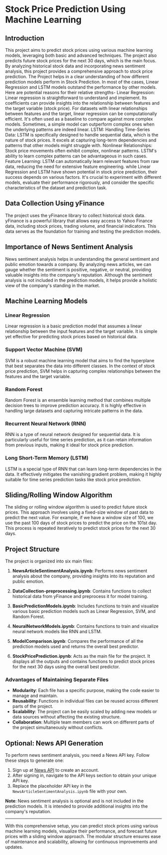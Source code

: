 # Stock Price Prediction Using Machine Learning

## Introduction

This project aims to predict stock prices using various machine learning models, leveraging both basic and advanced techniques. The project also predicts future stock prices for the next 30 days, which is the main focus. By analyzing historical stock data and incorporating news sentiment analysis, this project provides a comprehensive approach to stock price prediction.
The Project helps in a clear understanding of how different prediction models perform in Stock Prediction. In most of the cases, Linear Regression and LSTM models outstand the performance by other models. Here are potential reasons for their relative strengths-
Linear Regression: 
Linear regression is straightforward to understand and implement. Its coefficients can provide insights into the relationship between features and the target variable (stock price).
For datasets with linear relationships between features and the target, linear regression can be computationally efficient.
It's often used as a baseline to compare against more complex models. Sometimes, a simple model can outperform complex ones when the underlying patterns are indeed linear.
LSTM:
Handling Time-Series Data: LSTM is specifically designed to handle sequential data, which is the nature of stock prices. It excels at capturing long-term dependencies and patterns that other models might struggle with.
Nonlinear Relationships: Stock price movements often exhibit complex, nonlinear patterns. LSTM's ability to learn complex patterns can be advantageous in such cases.
Feature Learning: LSTM can automatically learn relevant features from raw data, reducing the need for extensive feature engineering.
while Linear Regression and LSTM have shown potential in stock price prediction, their success depends on various factors. It's crucial to experiment with different models, evaluate their performance rigorously, and consider the specific characteristics of the dataset and prediction task.

## Data Collection Using yFinance

The project uses the yFinance library to collect historical stock data. yFinance is a powerful library that allows easy access to Yahoo Finance data, including stock prices, trading volume, and financial indicators. This data serves as the foundation for training and testing the prediction models.

## Importance of News Sentiment Analysis

News sentiment analysis helps in understanding the general sentiment and public emotion towards a company. By analyzing news articles, we can gauge whether the sentiment is positive, negative, or neutral, providing valuable insights into the company's reputation. Although the sentiment analysis is not included in the prediction models, it helps provide a holistic view of the company's standing in the market.

## Machine Learning Models

### Linear Regression
Linear regression is a basic prediction model that assumes a linear relationship between the input features and the target variable. It is simple yet effective for predicting stock prices based on historical data.

### Support Vector Machine (SVM)
SVM is a robust machine learning model that aims to find the hyperplane that best separates the data into different classes. In the context of stock price prediction, SVM helps in capturing complex relationships between the features and the target variable.

### Random Forest
Random Forest is an ensemble learning method that combines multiple decision trees to improve prediction accuracy. It is highly effective in handling large datasets and capturing intricate patterns in the data.

### Recurrent Neural Network (RNN)
RNN is a type of neural network designed for sequential data. It is particularly useful for time series prediction, as it can retain information from previous inputs, making it ideal for stock price prediction.

### Long Short-Term Memory (LSTM)
LSTM is a special type of RNN that can learn long-term dependencies in the data. It effectively mitigates the vanishing gradient problem, making it highly suitable for time series prediction tasks like stock price prediction.

## Sliding/Rolling Window Algorithm

The sliding or rolling window algorithm is used to predict future stock prices. This approach involves using a fixed-size window of past data to predict the next value. For example, if we have a window size of 100, we use the past 100 days of stock prices to predict the price on the 101st day. This process is repeated iteratively to predict stock prices for the next 30 days.

## Project Structure

The project is organized into six main files:

1. **NewsArticleSentimentAnalysis.ipynb**: Performs news sentiment analysis about the company, providing insights into its reputation and public emotion.

2. **DataCollection-preprocessing.ipynb**: Contains functions to collect historical data from yFinance and preprocess it for model training.

3. **BasicPredictionModels.ipynb**: Includes functions to train and visualize various basic prediction models such as Linear Regression, SVM, and Random Forest.

4. **NeuralNetworkModels.ipynb**: Contains functions to train and visualize neural network models like RNN and LSTM.

5. **ModelComparison.ipynb**: Compares the performance of all the prediction models used and returns the overall best predictor.

6. **StockPricePrediction.ipynb**: Acts as the main file for the project. It displays all the outputs and contains functions to predict stock prices for the next 30 days using the overall best predictor.

### Advantages of Maintaining Separate Files

- **Modularity**: Each file has a specific purpose, making the code easier to manage and maintain.
- **Reusability**: Functions in individual files can be reused across different parts of the project.
- **Scalability**: The project can be easily scaled by adding new models or data sources without affecting the existing structure.
- **Collaboration**: Multiple team members can work on different parts of the project simultaneously without conflicts.

## Optional: News API Generation

To perform news sentiment analysis, you need a News API key. Follow these steps to generate one:

1. Sign up at [News API](https://newsapi.org/register) to create an account.
2. After signing in, navigate to the API keys section to obtain your unique API key.
3. Replace the placeholder API key in the `NewsArticleSentimentAnalysis.ipynb` file with your own.

**Note**: News sentiment analysis is optional and is not included in the prediction models. It is intended to provide additional insights into the company's reputation.

---

With this comprehensive setup, you can predict stock prices using various machine learning models, visualize their performance, and forecast future prices with a sliding window approach. The modular structure ensures ease of maintenance and scalability, allowing for continuous improvements and updates.
